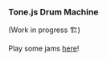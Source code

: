 ### Tone.js Drum Machine

(Work in progress 🏗)

Play some jams [here](https://andrewnbishop.com/drum-machine/)!
